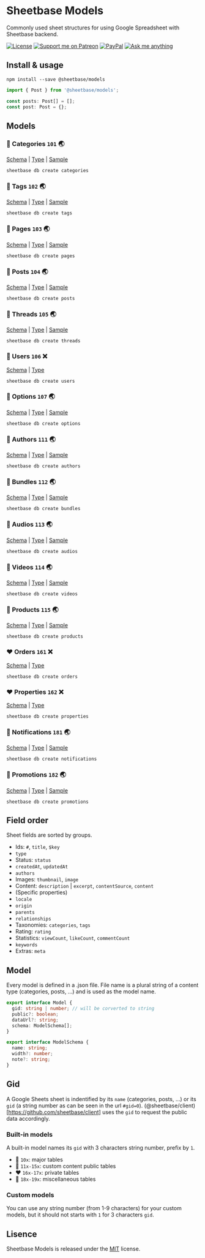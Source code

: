 # Sheetbase Models

Commonly used sheet structures for using Google Spreadsheet with Sheetbase backend.

<!-- <block:header> -->

[![License][license_badge]][license_url] [![Support me on Patreon][patreon_badge]][patreon_url] [![PayPal][paypal_donate_badge]][paypal_donate_url] [![Ask me anything][ask_me_badge]][ask_me_url]

<!-- </block:header> -->

## Install & usage

`npm install --save @sheetbase/models`

```ts
import { Post } from '@sheetbase/models';

const posts: Post[] = [];
const post: Post = {};

```

## Models

### :blue_heart: Categories `101` :earth_asia:

[Schema](https://github.com/sheetbase/models/blob/master/models/categories.json) | [Type](https://github.com/sheetbase/models/blob/master/src/category.ts) | [Sample](https://github.com/sheetbase/models/blob/master/data/categories.json)

`sheetbase db create categories`

### :blue_heart: Tags `102` :earth_asia:

[Schema](https://github.com/sheetbase/models/blob/master/models/tags.json) | [Type](https://github.com/sheetbase/models/blob/master/src/tag.ts) | [Sample](https://github.com/sheetbase/models/blob/master/data/tags.json)

`sheetbase db create tags`

### :blue_heart: Pages `103` :earth_asia:

[Schema](https://github.com/sheetbase/models/blob/master/models/pages.json) | [Type](https://github.com/sheetbase/models/blob/master/src/page.ts) | [Sample](https://github.com/sheetbase/models/blob/master/data/pages.json)

`sheetbase db create pages`

### :blue_heart: Posts `104` :earth_asia:

[Schema](https://github.com/sheetbase/models/blob/master/models/posts.json) | [Type](https://github.com/sheetbase/models/blob/master/src/post.ts) | [Sample](https://github.com/sheetbase/models/blob/master/data/posts.json)

`sheetbase db create posts`

### :blue_heart: Threads `105` :earth_asia:

[Schema](https://github.com/sheetbase/models/blob/master/models/threads.json) | [Type](https://github.com/sheetbase/models/blob/master/src/thread.ts) | [Sample](https://github.com/sheetbase/models/blob/master/data/threads.json)

`sheetbase db create threads`

### :blue_heart: Users `106` :x:

[Schema](https://github.com/sheetbase/models/blob/master/models/users.json) | [Type](https://github.com/sheetbase/models/blob/master/src/user.ts)

`sheetbase db create users`

### :blue_heart: Options `107` :earth_asia:

[Schema](https://github.com/sheetbase/models/blob/master/models/options.json) | [Type](https://github.com/sheetbase/models/blob/master/src/option.ts) | [Sample](https://github.com/sheetbase/models/blob/master/data/options.json)

`sheetbase db create options`

### :green_heart: Authors `111` :earth_asia:

[Schema](https://github.com/sheetbase/models/blob/master/models/authors.json) | [Type](https://github.com/sheetbase/models/blob/master/src/author.ts) | [Sample](https://github.com/sheetbase/models/blob/master/data/authors.json)

`sheetbase db create authors`

### :green_heart: Bundles `112` :earth_asia:

[Schema](https://github.com/sheetbase/models/blob/master/models/bundles.json) | [Type](https://github.com/sheetbase/models/blob/master/src/bundle.ts) | [Sample](https://github.com/sheetbase/models/blob/master/data/bundles.json)

`sheetbase db create bundles`

### :green_heart: Audios `113` :earth_asia:

[Schema](https://github.com/sheetbase/models/blob/master/models/audios.json) | [Type](https://github.com/sheetbase/models/blob/master/src/audio.ts) | [Sample](https://github.com/sheetbase/models/blob/master/data/audios.json)

`sheetbase db create audios`

### :green_heart: Videos `114` :earth_asia:

[Schema](https://github.com/sheetbase/models/blob/master/models/videos.json) | [Type](https://github.com/sheetbase/models/blob/master/src/video.ts) | [Sample](https://github.com/sheetbase/models/blob/master/data/videos.json)

`sheetbase db create videos`

### :green_heart: Products `115` :earth_asia:

[Schema](https://github.com/sheetbase/models/blob/master/models/products.json) | [Type](https://github.com/sheetbase/models/blob/master/src/product.ts) | [Sample](https://github.com/sheetbase/models/blob/master/data/products.json)

`sheetbase db create products`

### :heart: Orders `161` :x:

[Schema](https://github.com/sheetbase/models/blob/master/models/orders.json) | [Type](https://github.com/sheetbase/models/blob/master/src/order.ts)

`sheetbase db create orders`

### :heart: Properties `162` :x:

[Schema](https://github.com/sheetbase/models/blob/master/models/properties.json) | [Type](https://github.com/sheetbase/models/blob/master/src/property.ts)

`sheetbase db create properties`

### :purple_heart: Notifications `181` :earth_asia:

[Schema](https://github.com/sheetbase/models/blob/master/models/notifications.json) | [Type](https://github.com/sheetbase/models/blob/master/src/notification.ts) | [Sample](https://github.com/sheetbase/models/blob/master/data/notifications.json)

`sheetbase db create notifications`

### :purple_heart: Promotions `182` :earth_asia:

[Schema](https://github.com/sheetbase/models/blob/master/models/promotions.json) | [Type](https://github.com/sheetbase/models/blob/master/src/promotion.ts) | [Sample](https://github.com/sheetbase/models/blob/master/data/promotions.json)

`sheetbase db create promotions`

## Field order

Sheet fields are sorted by groups.

- Ids: `#`, `title`, `$key`
- `type`
- Status: `status`
- `createdAt`, `updatedAt`
- `authors`
- Images: `thumbnail`, `image`
- Content: `description` | `excerpt`, `contentSource`, `content`
- (Specific properties)
- `locale`
- `origin`
- `parents`
- `relationships`
- Taxonomies: `categories`, `tags`
- Rating: `rating`
- Statistics: `viewCount`, `likeCount`, `commentCount`
- `keywords`
- Extras: `meta`

## Model

Every model is defined in a .json file. File name is a plural string of a content type (categories, posts, ...) and is used as the model name.

```ts
export interface Model {
  gid: string | number; // will be corverted to string
  public?: boolean;
  dataUrl?: string;
  schema: ModelSchema[];
}

export interface ModelSchema {
  name: string;
  width?: number;
  note?: string;
}
```

## Gid

A Google Sheets sheet is indentified by its `name` (categories, posts, ...) or its `gid` (a string number as can be seen in the url `#gid=0`). (@sheetbase/client)[https://github.com/sheetbase/client] uses the `gid` to request the public data accordingly.

### Built-in models

A built-in model names its `gid` with 3 characters string number, prefix by `1`.

- :blue_heart: `10x`: major tables
- :green_heart: `11x-15x`: custom content public tables
- :heart: `16x-17x`: private tables
- :purple_heart: `18x-19x`: miscellaneous tables

### Custom models

You can use any string number (from 1-9 characters) for your custom models, but it should not starts with `1` for 3 characters `gid`.

## Lisence

Sheetbase Models is released under the [MIT](https://github.com/sheetbase/models/blob/master/LICENSE) license.

<!-- <block:footer> -->

[license_badge]: https://img.shields.io/github/license/mashape/apistatus.svg
[license_url]: https://github.com/sheetbase/models/blob/master/LICENSE
[patreon_badge]: https://lamnhan.github.io/assets/images/badges/patreon.svg
[patreon_url]: https://www.patreon.com/lamnhan
[paypal_donate_badge]: https://lamnhan.github.io/assets/images/badges/paypal_donate.svg
[paypal_donate_url]: https://www.paypal.me/lamnhan
[ask_me_badge]: https://img.shields.io/badge/ask/me-anything-1abc9c.svg
[ask_me_url]: https://m.me/sheetbase

<!-- </block:footer> -->